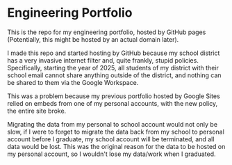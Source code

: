 # Engineering Portfolio
This is the repo for my engineering portfolio, hosted by GitHub pages (Potentially, this might be hosted by an actual domain later). 

I made this repo and started hosting by GitHub because my school district has a very invasive internet filter and, quite frankly, stupid policies. Specifically, starting the year of 2025, all students of my district with their school email cannot share anything outside of the district, and nothing can be shared to them via the Google Workspace. 

This was a problem because my previous portfolio hosted by Google Sites relied on embeds from one of my personal accounts, with the new policy, the entire site broke. 

Migrating the data from my personal to school account would not only be slow, if I were to forget to migrate the data back from my school to personal account before I graduate, my school account will be terminated, and all data would be lost. This was the original reason for the data to be hosted on my personal account, so I wouldn't lose my data/work when I graduated.

